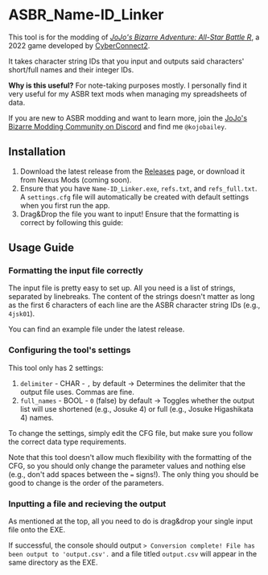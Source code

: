 # ASBR_Name-ID_Linker
This tool is for the modding of _[JoJo's Bizarre Adventure: All-Star Battle R](https://www.nexusmods.com/jojosbizarreadventureallstarbattler)_, a 2022 game developed by [CyberConnect2](https://jojowiki.com/CyberConnect2).

It takes character string IDs that you input and outputs said characters' short/full names and their integer IDs.

__Why is this useful?__ For note-taking purposes mostly. I personally find it very useful for my ASBR text mods when managing my spreadsheets of data.

If you are new to ASBR modding and want to learn more, join the [JoJo's Bizarre Modding Community on Discord](https://discord.gg/asbr-eoh-modding-community-608029171800735744) and find me `@kojobailey`.

## Installation
1. Download the latest release from the [Releases](https://github.com/KojoBailey/ASBR_Name-ID_Linker/releases/latest) page, or download it from Nexus Mods (coming soon).
2. Ensure that you have `Name-ID_Linker.exe`, `refs.txt`, and `refs_full.txt`. A `settings.cfg` file will automatically be created with default settings when you first run the app.
3. Drag&Drop the file you want to input! Ensure that the formatting is correct by following this guide:

## Usage Guide
### Formatting the input file correctly
The input file is pretty easy to set up. All you need is a list of strings, separated by linebreaks.
The content of the strings doesn't matter as long as the first 6 characters of each line are the ASBR character string IDs (e.g., `4jsk01`).

You can find an example file under the latest release.

### Configuring the tool's settings
This tool only has 2 settings:
1. `delimiter` - CHAR - `,` by default → Determines the delimiter that the output file uses. Commas are fine.
2. `full_names` - BOOL - `0` (false) by default → Toggles whether the output list will use shortened (e.g., Josuke 4) or full (e.g., Josuke Higashikata 4) names.

To change the settings, simply edit the CFG file, but make sure you follow the correct data type requirements.

Note that this tool doesn't allow much flexibility with the formatting of the CFG, so you should only change the parameter values and nothing else (e.g., don't add spaces between the `=` signs!). The only thing you should be good to change is the order of the parameters.

### Inputting a file and recieving the output
As mentioned at the top, all you need to do is drag&drop your single input file onto the EXE.

If successful, the console should output `> Conversion complete! File has been output to 'output.csv'.` and a file titled `output.csv` will appear in the same directory as the EXE.
